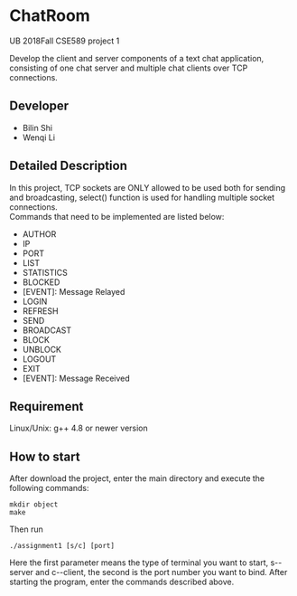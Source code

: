 # ChatRoom
UB 2018Fall CSE589 project 1

Develop the client and server components of a text chat application, consisting of one chat server and multiple chat clients over TCP connections.

## Developer
 * Bilin Shi
 * Wenqi Li

## Detailed Description
In this project, TCP sockets are ONLY allowed to be used both for sending and broadcasting, select() function is used for handling multiple socket connections.  
Commands that need to be implemented are listed below:
  * AUTHOR
  * IP
  * PORT
  * LIST
  * STATISTICS
  * BLOCKED <client-ip>
  * [EVENT]: Message Relayed
  * LOGIN <server-ip> <server-port>
  * REFRESH
  * SEND <client-ip> <msg>
  * BROADCAST <msg>
  * BLOCK <client-ip>
  * UNBLOCK <client-ip>
  * LOGOUT
  * EXIT
  * [EVENT]: Message Received
## Requirement
Linux/Unix: g++ 4.8 or newer version
## How to start
  After download the project, enter the main directory and execute the following commands:
  ```
  mkdir object
  make
  ```
  Then run
  ```
  ./assignment1 [s/c] [port]
  ```
  Here the first parameter means the type of terminal you want to start, s--server and c--client, the second is the port number you want to bind.
  After starting the program, enter the commands described above.
